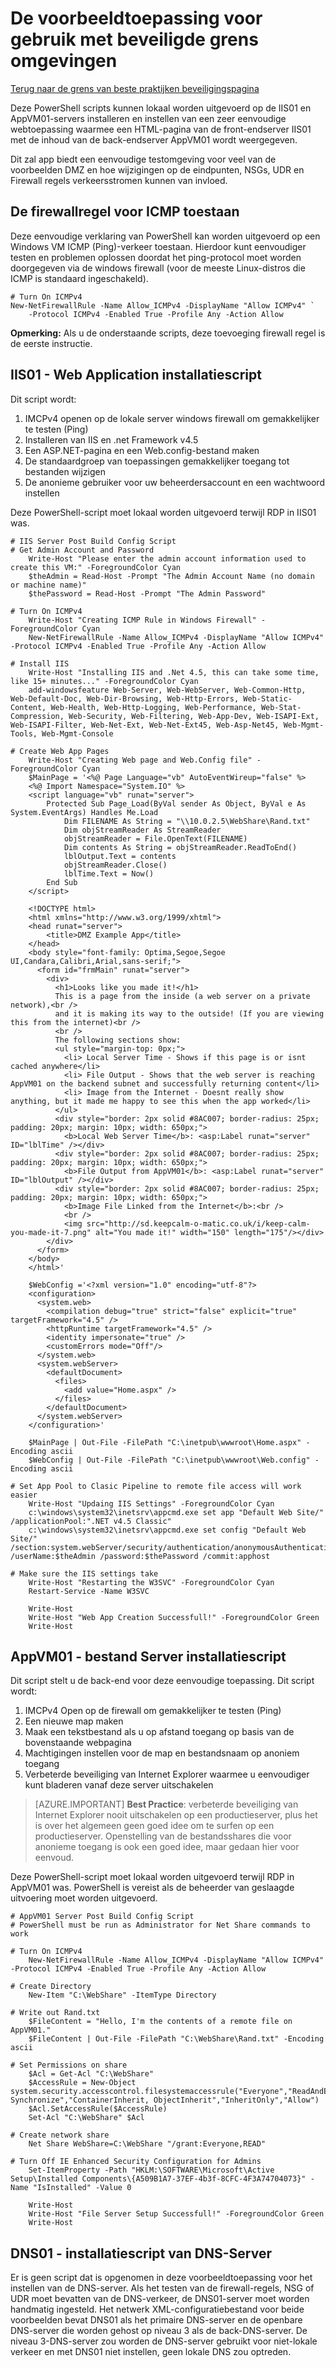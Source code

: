 <properties
   pageTitle="Voorbeeld van een toepassing voor gebruik met beveiligde grens omgevingen | Microsoft Azure"
   description="Deze eenvoudige webtoepassing na het maken van een DMZ testen verkeer stroom scenario's implementeren"
   services="virtual-network"
   documentationCenter="na"
   authors="tracsman"
   manager="rossort"
   editor=""/>

<tags
   ms.service="virtual-network"
   ms.devlang="na"
   ms.topic="article"
   ms.tgt_pltfrm="na"
   ms.workload="infrastructure-services"
   ms.date="02/01/2016"
   ms.author="jonor"/>

# <a name="sample-application-for-use-with-security-boundary-environments"></a>De voorbeeldtoepassing voor gebruik met beveiligde grens omgevingen

[Terug naar de grens van beste praktijken beveiligingspagina][HOME]

Deze PowerShell scripts kunnen lokaal worden uitgevoerd op de IIS01 en AppVM01-servers installeren en instellen van een zeer eenvoudige webtoepassing waarmee een HTML-pagina van de front-endserver IIS01 met de inhoud van de back-endserver AppVM01 wordt weergegeven.

Dit zal app biedt een eenvoudige testomgeving voor veel van de voorbeelden DMZ en hoe wijzigingen op de eindpunten, NSGs, UDR en Firewall regels verkeersstromen kunnen van invloed.

## <a name="firewall-rule-to-allow-icmp"></a>De firewallregel voor ICMP toestaan
Deze eenvoudige verklaring van PowerShell kan worden uitgevoerd op een Windows VM ICMP (Ping)-verkeer toestaan. Hierdoor kunt eenvoudiger testen en problemen oplossen doordat het ping-protocol moet worden doorgegeven via de windows firewall (voor de meeste Linux-distros die ICMP is standaard ingeschakeld).

    # Turn On ICMPv4
    New-NetFirewallRule -Name Allow_ICMPv4 -DisplayName "Allow ICMPv4" `
        -Protocol ICMPv4 -Enabled True -Profile Any -Action Allow

**Opmerking:** Als u de onderstaande scripts, deze toevoeging firewall regel is de eerste instructie.

## <a name="iis01---web-application-installation-script"></a>IIS01 - Web Application installatiescript
Dit script wordt:

1.  IMCPv4 openen op de lokale server windows firewall om gemakkelijker te testen (Ping)
2.  Installeren van IIS en .net Framework v4.5
3.  Een ASP.NET-pagina en een Web.config-bestand maken
4.  De standaardgroep van toepassingen gemakkelijker toegang tot bestanden wijzigen
5.  De anonieme gebruiker voor uw beheerdersaccount en een wachtwoord instellen

Deze PowerShell-script moet lokaal worden uitgevoerd terwijl RDP in IIS01 was.

    # IIS Server Post Build Config Script
    # Get Admin Account and Password
        Write-Host "Please enter the admin account information used to create this VM:" -ForegroundColor Cyan
        $theAdmin = Read-Host -Prompt "The Admin Account Name (no domain or machine name)"
        $thePassword = Read-Host -Prompt "The Admin Password"
        
    # Turn On ICMPv4
        Write-Host "Creating ICMP Rule in Windows Firewall" -ForegroundColor Cyan
        New-NetFirewallRule -Name Allow_ICMPv4 -DisplayName "Allow ICMPv4" -Protocol ICMPv4 -Enabled True -Profile Any -Action Allow
        
    # Install IIS
        Write-Host "Installing IIS and .Net 4.5, this can take some time, like 15+ minutes..." -ForegroundColor Cyan
        add-windowsfeature Web-Server, Web-WebServer, Web-Common-Http, Web-Default-Doc, Web-Dir-Browsing, Web-Http-Errors, Web-Static-Content, Web-Health, Web-Http-Logging, Web-Performance, Web-Stat-Compression, Web-Security, Web-Filtering, Web-App-Dev, Web-ISAPI-Ext, Web-ISAPI-Filter, Web-Net-Ext, Web-Net-Ext45, Web-Asp-Net45, Web-Mgmt-Tools, Web-Mgmt-Console
        
    # Create Web App Pages
        Write-Host "Creating Web page and Web.Config file" -ForegroundColor Cyan
        $MainPage = '<%@ Page Language="vb" AutoEventWireup="false" %>
        <%@ Import Namespace="System.IO" %>
        <script language="vb" runat="server">
            Protected Sub Page_Load(ByVal sender As Object, ByVal e As System.EventArgs) Handles Me.Load
                Dim FILENAME As String = "\\10.0.2.5\WebShare\Rand.txt"
                Dim objStreamReader As StreamReader
                objStreamReader = File.OpenText(FILENAME)
                Dim contents As String = objStreamReader.ReadToEnd()
                lblOutput.Text = contents
                objStreamReader.Close()
                lblTime.Text = Now()
            End Sub
        </script>
            
        <!DOCTYPE html>
        <html xmlns="http://www.w3.org/1999/xhtml">
        <head runat="server">
            <title>DMZ Example App</title>
        </head>
        <body style="font-family: Optima,Segoe,Segoe UI,Candara,Calibri,Arial,sans-serif;">
          <form id="frmMain" runat="server">
            <div>
              <h1>Looks like you made it!</h1>
              This is a page from the inside (a web server on a private network),<br />
              and it is making its way to the outside! (If you are viewing this from the internet)<br />
              <br />
              The following sections show:
              <ul style="margin-top: 0px;">
                <li> Local Server Time - Shows if this page is or isnt cached anywhere</li>
                <li> File Output - Shows that the web server is reaching AppVM01 on the backend subnet and successfully returning content</li>
                <li> Image from the Internet - Doesnt really show anything, but it made me happy to see this when the app worked</li>
              </ul>
              <div style="border: 2px solid #8AC007; border-radius: 25px; padding: 20px; margin: 10px; width: 650px;">
                <b>Local Web Server Time</b>: <asp:Label runat="server" ID="lblTime" /></div>
              <div style="border: 2px solid #8AC007; border-radius: 25px; padding: 20px; margin: 10px; width: 650px;">
                <b>File Output from AppVM01</b>: <asp:Label runat="server" ID="lblOutput" /></div>
              <div style="border: 2px solid #8AC007; border-radius: 25px; padding: 20px; margin: 10px; width: 650px;">
                <b>Image File Linked from the Internet</b>:<br />
                <br />
                <img src="http://sd.keepcalm-o-matic.co.uk/i/keep-calm-you-made-it-7.png" alt="You made it!" width="150" length="175"/></div>
            </div>
          </form>
        </body>
        </html>'
        
        $WebConfig ='<?xml version="1.0" encoding="utf-8"?>
        <configuration>
          <system.web>
            <compilation debug="true" strict="false" explicit="true" targetFramework="4.5" />
            <httpRuntime targetFramework="4.5" />
            <identity impersonate="true" />
            <customErrors mode="Off"/>
          </system.web>
          <system.webServer>
            <defaultDocument>
              <files>
                <add value="Home.aspx" />
              </files>
            </defaultDocument>
          </system.webServer>
        </configuration>'
            
        $MainPage | Out-File -FilePath "C:\inetpub\wwwroot\Home.aspx" -Encoding ascii
        $WebConfig | Out-File -FilePath "C:\inetpub\wwwroot\Web.config" -Encoding ascii
    
    # Set App Pool to Clasic Pipeline to remote file access will work easier
        Write-Host "Updaing IIS Settings" -ForegroundColor Cyan
        c:\windows\system32\inetsrv\appcmd.exe set app "Default Web Site/" /applicationPool:".NET v4.5 Classic"
        c:\windows\system32\inetsrv\appcmd.exe set config "Default Web Site/" /section:system.webServer/security/authentication/anonymousAuthentication /userName:$theAdmin /password:$thePassword /commit:apphost
        
    # Make sure the IIS settings take
        Write-Host "Restarting the W3SVC" -ForegroundColor Cyan
        Restart-Service -Name W3SVC
        
        Write-Host
        Write-Host "Web App Creation Successfull!" -ForegroundColor Green
        Write-Host


## <a name="appvm01---file-server-installation-script"></a>AppVM01 - bestand Server installatiescript
Dit script stelt u de back-end voor deze eenvoudige toepassing. Dit script wordt:

1.  IMCPv4 Open op de firewall om gemakkelijker te testen (Ping)
2.  Een nieuwe map maken
3.  Maak een tekstbestand als u op afstand toegang op basis van de bovenstaande webpagina
4.  Machtigingen instellen voor de map en bestandsnaam op anoniem toegang
5.  Verbeterde beveiliging van Internet Explorer waarmee u eenvoudiger kunt bladeren vanaf deze server uitschakelen 

>[AZURE.IMPORTANT] **Best Practice**: verbeterde beveiliging van Internet Explorer nooit uitschakelen op een productieserver, plus het is over het algemeen geen goed idee om te surfen op een productieserver. Openstelling van de bestandsshares die voor anonieme toegang is ook een goed idee, maar gedaan hier voor eenvoud.

Deze PowerShell-script moet lokaal worden uitgevoerd terwijl RDP in AppVM01 was. PowerShell is vereist als de beheerder van geslaagde uitvoering moet worden uitgevoerd.
    
    # AppVM01 Server Post Build Config Script
    # PowerShell must be run as Administrator for Net Share commands to work
    
    # Turn On ICMPv4
        New-NetFirewallRule -Name Allow_ICMPv4 -DisplayName "Allow ICMPv4" -Protocol ICMPv4 -Enabled True -Profile Any -Action Allow
    
    # Create Directory
        New-Item "C:\WebShare" -ItemType Directory
    
    # Write out Rand.txt
        $FileContent = "Hello, I'm the contents of a remote file on AppVM01."
        $FileContent | Out-File -FilePath "C:\WebShare\Rand.txt" -Encoding ascii
    
    # Set Permissions on share
        $Acl = Get-Acl "C:\WebShare"
        $AccessRule = New-Object system.security.accesscontrol.filesystemaccessrule("Everyone","ReadAndExecute, Synchronize","ContainerInherit, ObjectInherit","InheritOnly","Allow")
        $Acl.SetAccessRule($AccessRule)
        Set-Acl "C:\WebShare" $Acl
    
    # Create network share
        Net Share WebShare=C:\WebShare "/grant:Everyone,READ"
    
    # Turn Off IE Enhanced Security Configuration for Admins
        Set-ItemProperty -Path "HKLM:\SOFTWARE\Microsoft\Active Setup\Installed Components\{A509B1A7-37EF-4b3f-8CFC-4F3A74704073}" -Name "IsInstalled" -Value 0
    
        Write-Host
        Write-Host "File Server Setup Successfull!" -ForegroundColor Green
        Write-Host
    

## <a name="dns01---dns-server-installation-script"></a>DNS01 - installatiescript van DNS-Server
Er is geen script dat is opgenomen in deze voorbeeldtoepassing voor het instellen van de DNS-server. Als het testen van de firewall-regels, NSG of UDR moet bevatten van de DNS-verkeer, de DNS01-server moet worden handmatig ingesteld. Het netwerk XML-configuratiebestand voor beide voorbeelden bevat DNS01 als het primaire DNS-server en de openbare DNS-server die worden gehost op niveau 3 als de back-DNS-server. De niveau 3-DNS-server zou worden de DNS-server gebruikt voor niet-lokale verkeer en met DNS01 niet instellen, geen lokale DNS zou optreden.

<!--Link References-->
[HOME]: ../best-practices-network-security.md
